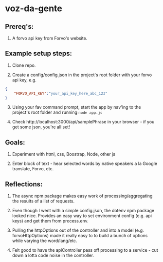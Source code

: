 ﻿# voz-da-gente

## Prereq's:

1. A forvo api key from Forvo's website.

## Example setup steps:
1. Clone repo.

2. Create a config/config.json in the project's root folder with your forvo api key, e.g.
```json
{
    "FORVO_API_KEY":"your_api_key_here_abc_123"
}
```

3. Using your fav command prompt, start the app by nav'ing to the project's root folder and running `node app.js` 

4. Check http://localhost:3000/api/samplePhrase in your browser - if you get some json, you're all set!

## Goals: 

1. Experiment with html, css, Boostrap, Node, other js

2. Enter block of text - hear selected words by native speakers a la Google translate, Forvo, etc.

## Reflections:
1. The async npm package makes easy work of processing/aggregating the results of a list of requests.

2. Even though I went with a simple config.json, the dotenv npm package looked nice. Provides an easy way to set environment config (e.g. api keys) and get them from process.env.

3. Pulling the httpOptions out of the controller and into a model (e.g. forvoHttpOptions) made it really easy to to build a bunch of options while varying the word/lang/etc.

4. Felt good to have the apiController pass off processing to a service - cut down a lotta code noise in the controller.
